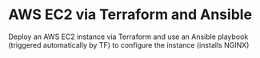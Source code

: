 # AWS EC2 via Terraform and Ansible

Deploy an AWS EC2 instance via Terraform and use an Ansible playbook (triggered automatically by TF)
to configure the instance (installs NGINX)

